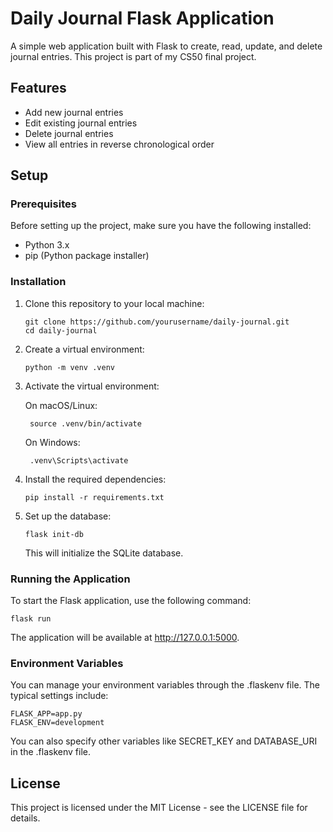 # Daily Journal Flask Application

A simple web application built with Flask to create, read, update, and delete journal entries. This project is part of my CS50 final project.

## Features

- Add new journal entries
- Edit existing journal entries
- Delete journal entries
- View all entries in reverse chronological order

## Setup

### Prerequisites

Before setting up the project, make sure you have the following installed:

- Python 3.x
- pip (Python package installer)

### Installation

1. Clone this repository to your local machine:

   ```
   git clone https://github.com/yourusername/daily-journal.git
   cd daily-journal
   ```

2. Create a virtual environment:

    ```
    python -m venv .venv
    ```

3. Activate the virtual environment:

    On macOS/Linux:

        source .venv/bin/activate
        

    On Windows:

        .venv\Scripts\activate


4. Install the required dependencies:

    ```
    pip install -r requirements.txt
    ```

5. Set up the database:

    ```
    flask init-db
    ```
    
    This will initialize the SQLite database.

### Running the Application
To start the Flask application, use the following command:

```
flask run
```

The application will be available at http://127.0.0.1:5000.

### Environment Variables
You can manage your environment variables through the .flaskenv file. The typical settings include:

```
FLASK_APP=app.py
FLASK_ENV=development
```

You can also specify other variables like SECRET_KEY and DATABASE_URI in the .flaskenv file.

## License
This project is licensed under the MIT License - see the LICENSE file for details.
